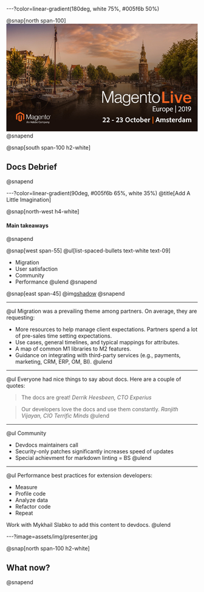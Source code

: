---?color=linear-gradient(180deg, white 75%, #005f6b 50%)

@snap[north span-100]
![IMAGE](assets/img/mleu.jpg)
@snapend

@snap[south span-100 h2-white]
## Docs Debrief
@snapend

---?color=linear-gradient(90deg, #005f6b 65%, white 35%)
@title[Add A Little Imagination]

@snap[north-west h4-white]
#### Main takeaways
@snapend

@snap[west span-55]
@ul[list-spaced-bullets text-white text-09]
- Migration
- User satisfaction
- Community
- Performance
@ulend
@snapend

@snap[east span-45]
@img[shadow](assets/img/bulb.jpeg)
@snapend

---

@ul[](false)
Migration was a prevailing theme among partners. On average, they are requesting:

- More resources to help manage client expectations. Partners spend a lot of pre-sales time setting expectations.
- Use cases, general timelines, and typical mappings for attributes.
- A map of common M1 libraries to M2 features.
- Guidance on integrating with third-party services (e.g., payments, marketing, CRM, ERP, OM, BI).
@ulend

---

@ul[](false)
Everyone had nice things to say about docs. Here are a couple of quotes:

> The docs are great!
> *Derrik Heesbeen, CTO Experius*

> Our developers love the docs and use them constantly.
> *Ranjith Vijayan, CIO Terrific Minds*
@ulend

---

@ul[](false)
Community

- Devdocs maintainers call
- Security-only patches significantly increases speed of updates
- Special achievment for markdown linting = BS
@ulend

---

@ul[](false)
Performance best practices for extension developers:

- Measure
- Profile code
- Analyze data
- Refactor code
- Repeat

Work with Mykhail Slabko to add this content to devdocs.
@ulend

---?image=assets/img/presenter.jpg

@snap[north span-100 h2-white]
## What now?
@snapend
